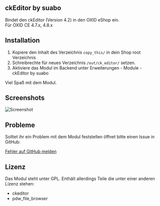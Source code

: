 ckEditor by suabo
--

Bindet den ckEditor (Version 4.2) in den OXID eShop ein.  
Für OXID CE 4.7.x, 4.8.x
   
## Installation
1. Kopiere den Inhalt des Verzeichnis `copy_this/` in dein Shop root Verzeichnis
2. Schreibrechte für neues Verzeichnis `/out/ck_editor/` setzen.  
3. Aktiviere das Modul im Backend unter Erweiterungen - Module - ckEditor by suabo

Viel Spaß mit dem Modul.

## Screenshots
![Screenshot](screenshot.jpg)

## Probleme
Solltet ihr ein Problem mit dem Modul feststellen öffnet bitte einen Issue in GitHub:

[Fehler auf GitHub melden](https://github.com/suabo/suabo_ckEditor/issues)

## Lizenz
Das Modul steht unter GPL.
Enthält allerdings Teile die unter einer anderen Lizenz stehen:
- ckeditor
- pdw_file_browser
